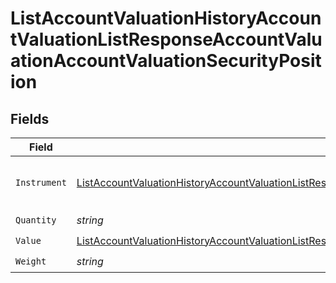 # ListAccountValuationHistoryAccountValuationListResponseAccountValuationAccountValuationSecurityPosition


## Fields

| Field                                                                                                                                                                                                                                                                                   | Type                                                                                                                                                                                                                                                                                    | Required                                                                                                                                                                                                                                                                                | Description                                                                                                                                                                                                                                                                             |
| --------------------------------------------------------------------------------------------------------------------------------------------------------------------------------------------------------------------------------------------------------------------------------------- | --------------------------------------------------------------------------------------------------------------------------------------------------------------------------------------------------------------------------------------------------------------------------------------- | --------------------------------------------------------------------------------------------------------------------------------------------------------------------------------------------------------------------------------------------------------------------------------------- | --------------------------------------------------------------------------------------------------------------------------------------------------------------------------------------------------------------------------------------------------------------------------------------- |
| `Instrument`                                                                                                                                                                                                                                                                            | [ListAccountValuationHistoryAccountValuationListResponseAccountValuationAccountValuationSecurityPositionInstrument](../../models/operations/listaccountvaluationhistoryaccountvaluationlistresponseaccountvaluationaccountvaluationsecuritypositioninstrument.md)                       | :heavy_check_mark:                                                                                                                                                                                                                                                                      | Entity representing the financial instrument.                                                                                                                                                                                                                                           |
| `Quantity`                                                                                                                                                                                                                                                                              | *string*                                                                                                                                                                                                                                                                                | :heavy_check_mark:                                                                                                                                                                                                                                                                      | N/A                                                                                                                                                                                                                                                                                     |
| `Value`                                                                                                                                                                                                                                                                                 | [ListAccountValuationHistoryAccountValuationListResponseAccountValuationAccountValuationSecurityPositionSecurityPositionValue](../../models/operations/listaccountvaluationhistoryaccountvaluationlistresponseaccountvaluationaccountvaluationsecuritypositionsecuritypositionvalue.md) | :heavy_check_mark:                                                                                                                                                                                                                                                                      | N/A                                                                                                                                                                                                                                                                                     |
| `Weight`                                                                                                                                                                                                                                                                                | *string*                                                                                                                                                                                                                                                                                | :heavy_check_mark:                                                                                                                                                                                                                                                                      | N/A                                                                                                                                                                                                                                                                                     |